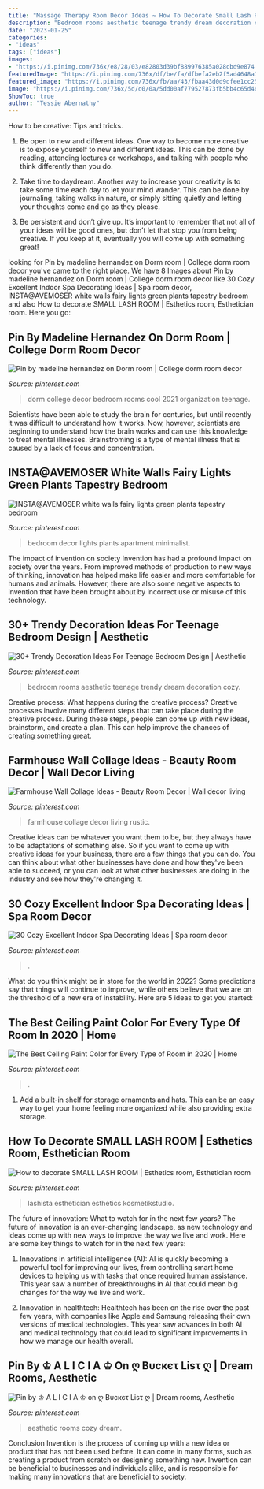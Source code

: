 ```yaml
---
title: "Massage Therapy Room Decor Ideas ~ How To Decorate Small Lash Room"
description: "Bedroom rooms aesthetic teenage trendy dream decoration cozy"
date: "2023-01-25"
categories:
- "ideas"
tags: ["ideas"]
images:
- "https://i.pinimg.com/736x/e8/28/03/e82803d39bf889976385a028cbd9e874.jpg"
featuredImage: "https://i.pinimg.com/736x/df/be/fa/dfbefa2eb2f5ad4648a122de20fac6ae.jpg"
featured_image: "https://i.pinimg.com/736x/fb/aa/43/fbaa43d0d9dfee1cc25351aa999bd35e.jpg"
image: "https://i.pinimg.com/736x/5d/d0/0a/5dd00af779527873fb5bb4c65d46f5d2.jpg"
ShowToc: true
author: "Tessie Abernathy"
---
```



How to be creative: Tips and tricks.
1. Be open to new and different ideas. One way to become more creative is to expose yourself to new and different ideas. This can be done by reading, attending lectures or workshops, and talking with people who think differently than you do.
2. Take time to daydream. Another way to increase your creativity is to take some time each day to let your mind wander. This can be done by journaling, taking walks in nature, or simply sitting quietly and letting your thoughts come and go as they please.

3. Be persistent and don’t give up. It’s important to remember that not all of your ideas will be good ones, but don’t let that stop you from being creative. If you keep at it, eventually you will come up with something great!

	

		
looking for Pin by madeline hernandez on Dorm room | College dorm room decor you've came to the right place. We have 8 Images about Pin by madeline hernandez on Dorm room | College dorm room decor like 30 Cozy Excellent Indoor Spa Decorating Ideas | Spa room decor, INSTA@AVEMOSER white walls fairy lights green plants tapestry bedroom and also How to decorate SMALL LASH ROOM | Esthetics room, Esthetician room. Here you go:
		
    
## Pin By Madeline Hernandez On Dorm Room | College Dorm Room Decor

<img loading=lazy src="https://i.pinimg.com/736x/df/be/fa/dfbefa2eb2f5ad4648a122de20fac6ae.jpg" onerror="this.onerror=null;this.src='https://tse2.mm.bing.net/th?id=OIP.bZj_brF_SnNpC331Y8HyPwHaJ3&amp;pid=15.1';" alt="Pin by madeline hernandez on Dorm room | College dorm room decor">

_Source: pinterest.com_

>dorm college decor bedroom rooms cool 2021 organization teenage. 

	

Scientists have been able to study the brain for centuries, but until recently it was difficult to understand how it works. Now, however, scientists are beginning to understand how the brain works and can use this knowledge to treat mental illnesses. Brainstroming is a type of mental illness that is caused by a lack of focus and concentration.

    
## INSTA@AVEMOSER White Walls Fairy Lights Green Plants Tapestry Bedroom

<img loading=lazy src="https://i.pinimg.com/736x/5f/73/f6/5f73f6484c8b9cab144b8f5ac71a8902.jpg" onerror="this.onerror=null;this.src='https://tse4.mm.bing.net/th?id=OIP.bd4FP06HnGw-8I3MQgyM3QHaJ3&amp;pid=15.1';" alt="INSTA@AVEMOSER white walls fairy lights green plants tapestry bedroom">

_Source: pinterest.com_

>bedroom decor lights plants apartment minimalist. 

	

The impact of invention on society
Invention has had a profound impact on society over the years. From improved methods of production to new ways of thinking, innovation has helped make life easier and more comfortable for humans and animals. However, there are also some negative aspects to invention that have been brought about by incorrect use or misuse of this technology.

    
## 30+ Trendy Decoration Ideas For Teenage Bedroom Design | Aesthetic

<img loading=lazy src="https://i.pinimg.com/736x/5c/f0/12/5cf01224252575d49edff5b801b99b64.jpg" onerror="this.onerror=null;this.src='https://tse3.mm.bing.net/th?id=OIP.Xg4RbPW7CvuyUQ9PvdJWSwHaJL&amp;pid=15.1';" alt="30+ Trendy Decoration Ideas For Teenage Bedroom Design | Aesthetic">

_Source: pinterest.com_

>bedroom rooms aesthetic teenage trendy dream decoration cozy. 

	

Creative process: What happens during the creative process?
Creative processes involve many different steps that can take place during the creative process. During these steps, people can come up with new ideas, brainstorm, and create a plan. This can help improve the chances of creating something great.

    
## Farmhouse Wall Collage Ideas - Beauty Room Decor | Wall Decor Living

<img loading=lazy src="https://i.pinimg.com/736x/1b/cc/77/1bcc778e45cfe57c52013fe30d4f3fa7.jpg" onerror="this.onerror=null;this.src='https://tse3.mm.bing.net/th?id=OIP.IO-mtN23vECbKLBzuaDh6AHaJ4&amp;pid=15.1';" alt="Farmhouse Wall Collage Ideas - Beauty Room Decor | Wall decor living">

_Source: pinterest.com_

>farmhouse collage decor living rustic. 

	

Creative ideas can be whatever you want them to be, but they always have to be adaptations of something else. So if you want to come up with creative ideas for your business, there are a few things that you can do. You can think about what other businesses have done and how they've been able to succeed, or you can look at what other businesses are doing in the industry and see how they're changing it.

    
## 30 Cozy Excellent Indoor Spa Decorating Ideas | Spa Room Decor

<img loading=lazy src="https://i.pinimg.com/736x/5d/d0/0a/5dd00af779527873fb5bb4c65d46f5d2.jpg" onerror="this.onerror=null;this.src='https://tse3.mm.bing.net/th?id=OIP.kVSFV6kbs4cig2xazjdSJQHaJ4&amp;pid=15.1';" alt="30 Cozy Excellent Indoor Spa Decorating Ideas | Spa room decor">

_Source: pinterest.com_

>. 

	

What do you think might be in store for the world in 2022? Some predictions say that things will continue to improve, while others believe that we are on the threshold of a new era of instability. Here are 5 ideas to get you started: 

    
## The Best Ceiling Paint Color For Every Type Of Room In 2020 | Home

<img loading=lazy src="https://i.pinimg.com/736x/e8/28/03/e82803d39bf889976385a028cbd9e874.jpg" onerror="this.onerror=null;this.src='https://tse4.mm.bing.net/th?id=OIP.TvJQwHBEreZhZ1vbbQd_-QHaLi&amp;pid=15.1';" alt="The Best Ceiling Paint Color for Every Type of Room in 2020 | Home">

_Source: pinterest.com_

>. 

	

1. Add a built-in shelf for storage ornaments and hats. This can be an easy way to get your home feeling more organized while also providing extra storage.

    
## How To Decorate SMALL LASH ROOM | Esthetics Room, Esthetician Room

<img loading=lazy src="https://i.pinimg.com/736x/df/d6/a9/dfd6a980370716e70afe0861d703761d.jpg" onerror="this.onerror=null;this.src='https://tse1.mm.bing.net/th?id=OIP.fOgH-kkM2615vJR2nFkGWQHaHa&amp;pid=15.1';" alt="How to decorate SMALL LASH ROOM | Esthetics room, Esthetician room">

_Source: pinterest.com_

>lashista esthetician esthetics kosmetikstudio. 

	

The future of innovation: What to watch for in the next few years?
The future of innovation is an ever-changing landscape, as new technology and ideas come up with new ways to improve the way we live and work. Here are some key things to watch for in the next few years: 
1. Innovations in artificial intelligence (AI): AI is quickly becoming a powerful tool for improving our lives, from controlling smart home devices to helping us with tasks that once required human assistance. This year saw a number of breakthroughs in AI that could mean big changes for the way we live and work. 

2. Innovation in healthtech: Healthtech has been on the rise over the past few years, with companies like Apple and Samsung releasing their own versions of medical technologies. This year saw advances in both AI and medical technology that could lead to significant improvements in how we manage our health overall. 


    
## Pin By ♔ A L I C I A ♔ On ღ Bυcкєτ Lisτ ღ | Dream Rooms, Aesthetic

<img loading=lazy src="https://i.pinimg.com/736x/fb/aa/43/fbaa43d0d9dfee1cc25351aa999bd35e.jpg" onerror="this.onerror=null;this.src='https://tse4.mm.bing.net/th?id=OIP.nb3h3gno1-vliTksMgylKwHaJN&amp;pid=15.1';" alt="Pin by ♔ A L I C I A ♔ on ღ Bυcкєτ Lisτ ღ | Dream rooms, Aesthetic">

_Source: pinterest.com_

>aesthetic rooms cozy dream. 

	

Conclusion
Invention is the process of coming up with a new idea or product that has not been used before. It can come in many forms, such as creating a product from scratch or designing something new. Invention can be beneficial to businesses and individuals alike, and is responsible for making many innovations that are beneficial to society.


